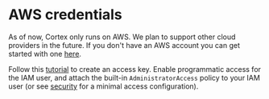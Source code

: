 # AWS credentials

As of now, Cortex only runs on AWS. We plan to support other cloud providers in the future. If you don't have an AWS account you can get started with one [here](https://portal.aws.amazon.com/billing/signup#/start).

Follow this [tutorial](https://aws.amazon.com/premiumsupport/knowledge-center/create-access-key) to create an access key. Enable programmatic access for the IAM user, and attach the built-in `AdministratorAccess` policy to your IAM user \(or see [security](security.md) for a minimal access configuration\).

